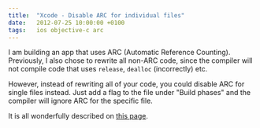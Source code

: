 ```yaml
---
title:  "Xcode - Disable ARC for individual files"
date: 	2012-07-25 10:00:00 +0100
tags: 	ios objective-c arc
---
```



I am building an app that uses ARC (Automatic Reference Counting). Previously, I
also chose to rewrite all non-ARC code, since the compiler will not compile code
that uses `release`, `dealloc` (incorrectly) etc.

However, instead of rewriting all of your code, you could disable ARC for single
files instead. Just add a flag to the file under "Build phases" and the compiler
will ignore ARC for the specific file.

It is all wonderfully described on [this page](http://stackoverflow.com/questions/6646052/how-can-i-disable-arc-for-a-single-file-in-a-project).